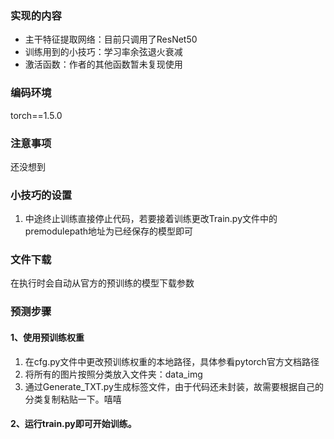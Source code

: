 ### 实现的内容

-  主干特征提取网络：目前只调用了ResNet50
-  训练用到的小技巧：学习率余弦退火衰减
-  激活函数：作者的其他函数暂未复现使用

### 编码环境

torch==1.5.0

### 注意事项

还没想到

### 小技巧的设置

1. 中途终止训练直接停止代码，若要接着训练更改Train.py文件中的premodulepath地址为已经保存的模型即可

### 文件下载

在执行时会自动从官方的预训练的模型下载参数

### 预测步骤

#### 1、使用预训练权重

1. 在cfg.py文件中更改预训练权重的本地路径，具体参看pytorch官方文档路径
2. 将所有的图片按照分类放入文件夹：data_img
3. 通过Generate_TXT.py生成标签文件，由于代码还未封装，故需要根据自己的分类复制粘贴一下。嘻嘻

#### 2、运行train.py即可开始训练。

